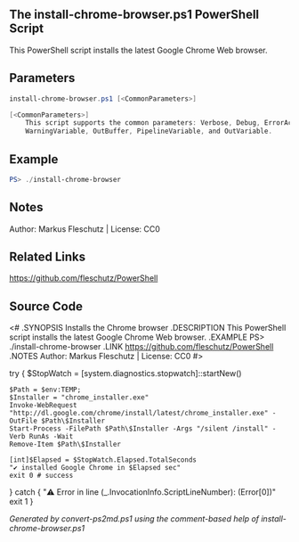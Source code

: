 ## The install-chrome-browser.ps1 PowerShell Script

This PowerShell script installs the latest Google Chrome Web browser.

## Parameters
```powershell
install-chrome-browser.ps1 [<CommonParameters>]

[<CommonParameters>]
    This script supports the common parameters: Verbose, Debug, ErrorAction, ErrorVariable, WarningAction, 
    WarningVariable, OutBuffer, PipelineVariable, and OutVariable.
```

## Example
```powershell
PS> ./install-chrome-browser

```

## Notes
Author: Markus Fleschutz | License: CC0

## Related Links
https://github.com/fleschutz/PowerShell

## Source Code
<#
.SYNOPSIS
	Installs the Chrome browser
.DESCRIPTION
	This PowerShell script installs the latest Google Chrome Web browser.
.EXAMPLE
	PS> ./install-chrome-browser
.LINK
	https://github.com/fleschutz/PowerShell
.NOTES
	Author: Markus Fleschutz | License: CC0
#>

try {
	$StopWatch = [system.diagnostics.stopwatch]::startNew()

	$Path = $env:TEMP;
	$Installer = "chrome_installer.exe"
	Invoke-WebRequest "http://dl.google.com/chrome/install/latest/chrome_installer.exe" -OutFile $Path\$Installer
	Start-Process -FilePath $Path\$Installer -Args "/silent /install" -Verb RunAs -Wait
	Remove-Item $Path\$Installer

	[int]$Elapsed = $StopWatch.Elapsed.TotalSeconds
	"✔️ installed Google Chrome in $Elapsed sec"
	exit 0 # success
} catch {
	"⚠️ Error in line $($_.InvocationInfo.ScriptLineNumber): $($Error[0])"
	exit 1
}

*Generated by convert-ps2md.ps1 using the comment-based help of install-chrome-browser.ps1*
